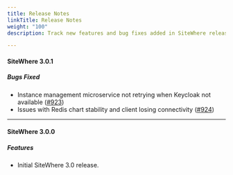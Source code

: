 ```yaml
---
title: Release Notes
linkTitle: Release Notes
weight: "100"
description: Track new features and bug fixes added in SiteWhere releases

---
```

#### **SiteWhere 3.0.1**

##### _Bugs Fixed_
* Instance management microservice not retrying when Keycloak not available ([#923](https://github.com/sitewhere/sitewhere/issues/923))
* Issues with Redis chart stability and client losing connectivity ([#924](https://github.com/sitewhere/sitewhere/issues/924))

---

#### **SiteWhere 3.0.0**

##### _Features_
* Initial SiteWhere 3.0 release.
